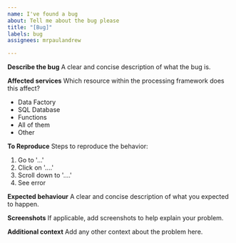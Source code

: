 ```yaml
---
name: I've found a bug
about: Tell me about the bug please
title: "[Bug]"
labels: bug
assignees: mrpaulandrew

---
```


**Describe the bug**
A clear and concise description of what the bug is.

**Affected services**
Which resource within the processing framework does this affect?
* Data Factory
* SQL Database
* Functions
* All of them
* Other

**To Reproduce**
Steps to reproduce the behavior:
1. Go to '...'
2. Click on '....'
3. Scroll down to '....'
4. See error

**Expected behaviour**
A clear and concise description of what you expected to happen.

**Screenshots**
If applicable, add screenshots to help explain your problem.

**Additional context**
Add any other context about the problem here.
